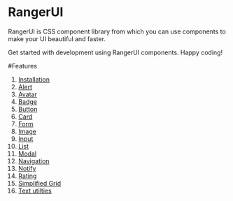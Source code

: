 # RangerUI

RangerUI is CSS component library from which you can use components to make your UI beautiful and faster.

Get started with development using RangerUI components. Happy coding!

#Features

1. [Installation](https://ranger-ui.netlify.app/documentation.html)
2. [Alert](https://ranger-ui.netlify.app/alert/alert.html)
3. [Avatar](https://ranger-ui.netlify.app/avatar/avatar.html)
4. [Badge](https://ranger-ui.netlify.app/badge/badge.html)
5. [Button](https://ranger-ui.netlify.app/button/button.html)
6. [Card](https://ranger-ui.netlify.app/card/card.html)
7. [Form](https://ranger-ui.netlify.app/form/form.html)
8. [Image](https://ranger-ui.netlify.app/image/image.html)
9. [Input](https://ranger-ui.netlify.app/input/input.html)
10. [List](https://ranger-ui.netlify.app/list/list.html)
11. [Modal](https://ranger-ui.netlify.app/modal/modal.html)
12. [Navigation](https://ranger-ui.netlify.app/navigation/navigation.html)
13. [Notify](https://ranger-ui.netlify.app/notify/notify.html)
14. [Rating](https://ranger-ui.netlify.app/rating/rating.html)
15. [Simplified Grid](https://ranger-ui.netlify.app/simplified-grid/simplified-grid.html)
16. [Text utilties](https://ranger-ui.netlify.app/text-utilities/text-utilities.html)
